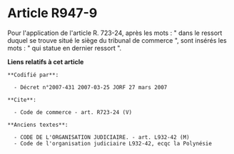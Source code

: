 # Article R947-9

Pour l'application de l'article R. 723-24, après les mots : " dans le ressort duquel se trouve situé le siège du tribunal de
commerce ", sont insérés les mots : " qui statue en dernier ressort ".

**Liens relatifs à cet article**

	**Codifié par**:

	  - Décret n°2007-431 2007-03-25 JORF 27 mars 2007

	**Cite**:

	  - Code de commerce - art. R723-24 (V)

	**Anciens textes**:

	  - CODE DE L'ORGANISATION JUDICIAIRE. - art. L932-42 (M)
	  - Code de l'organisation judiciaire L932-42, ecqc la Polynésie
